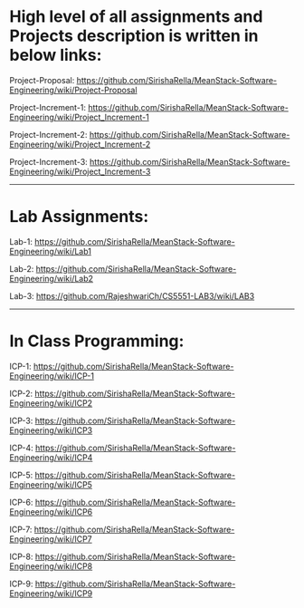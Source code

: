 # High level of all assignments and Projects description is written in below links:

Project-Proposal:
https://github.com/SirishaRella/MeanStack-Software-Engineering/wiki/Project-Proposal

Project-Increment-1:
https://github.com/SirishaRella/MeanStack-Software-Engineering/wiki/Project_Increment-1

Project-Increment-2:
https://github.com/SirishaRella/MeanStack-Software-Engineering/wiki/Project_Increment-2

Project-Increment-3:
https://github.com/SirishaRella/MeanStack-Software-Engineering/wiki/Project_Increment-3

________________________________________________________________________________________________________________________________________

# Lab Assignments:

Lab-1:
https://github.com/SirishaRella/MeanStack-Software-Engineering/wiki/Lab1

Lab-2:
https://github.com/SirishaRella/MeanStack-Software-Engineering/wiki/Lab2

Lab-3:
https://github.com/RajeshwariCh/CS5551-LAB3/wiki/LAB3

________________________________________________________________________________________________________________________________________
# In Class Programming:

ICP-1:
https://github.com/SirishaRella/MeanStack-Software-Engineering/wiki/ICP-1

ICP-2:
https://github.com/SirishaRella/MeanStack-Software-Engineering/wiki/ICP2

ICP-3:
https://github.com/SirishaRella/MeanStack-Software-Engineering/wiki/ICP3

ICP-4:
https://github.com/SirishaRella/MeanStack-Software-Engineering/wiki/ICP4

ICP-5:
https://github.com/SirishaRella/MeanStack-Software-Engineering/wiki/ICP5

ICP-6:
https://github.com/SirishaRella/MeanStack-Software-Engineering/wiki/ICP6

ICP-7:
https://github.com/SirishaRella/MeanStack-Software-Engineering/wiki/ICP7

ICP-8:
https://github.com/SirishaRella/MeanStack-Software-Engineering/wiki/ICP8

ICP-9:
https://github.com/SirishaRella/MeanStack-Software-Engineering/wiki/ICP9
